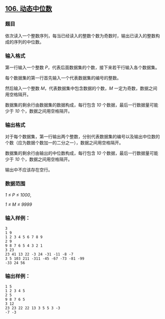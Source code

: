 ## [106. 动态中位数](https://www.acwing.com/problem/content/108/)

### 题目

依次读入一个整数序列，每当已经读入的整数个数为奇数时，输出已读入的整数构成的序列的中位数。

### 输入格式

第一行输入一个整数 *P*，代表后面数据集的个数，接下来若干行输入各个数据集。

每个数据集的第一行首先输入一个代表数据集的编号的整数。

然后输入一个整数 *M*，代表数据集中包含数据的个数，*M* 一定为奇数，数据之间用空格隔开。

数据集的剩余行由数据集的数据构成，每行包含 *10* 个数据，最后一行数据量可能少于 *10* 个，数据之间用空格隔开。

### 输出格式

对于每个数据集，第一行输出两个整数，分别代表数据集的编号以及输出中位数的个数（应为数据个数加一的二分之一），数据之间用空格隔开。

数据集的剩余行由输出的中位数构成，每行包含 *10* 个数据，最后一行数据量可能少于 *10* 个，数据之间用空格隔开。

输出中不应该存在空行。

### 数据范围

*1 ≤ P ≤ 1000*,

*1 ≤ M ≤ 9999*

### 输入样例：

```
3
1 9
1 2 3 4 5 6 7 8 9
2 9
9 8 7 6 5 4 3 2 1
3 23
23 41 13 22 -3 24 -31 -11 -8 -7
3 5 103 211 -311 -45 -67 -73 -81 -99
-33 24 56
```

### 输出样例：

```
1 5
1 2 3 4 5
2 5
9 8 7 6 5
3 12
23 23 22 22 13 3 5 5 3 -3
-7 -3
```
